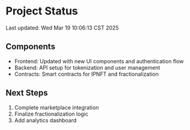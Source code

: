# Project Status

Last updated: Wed Mar 19 10:06:13 CST 2025

## Components

- Frontend: Updated with new UI components and authentication flow
- Backend: API setup for tokenization and user management
- Contracts: Smart contracts for IPNFT and fractionalization

## Next Steps

1. Complete marketplace integration
2. Finalize fractionalization logic
3. Add analytics dashboard
